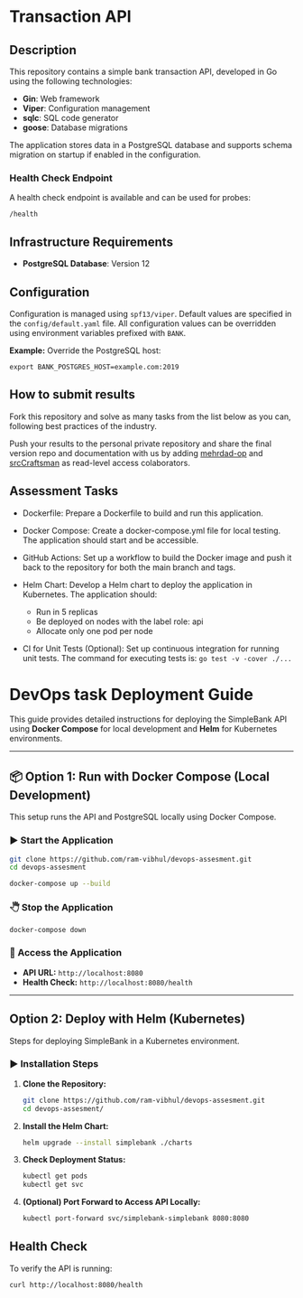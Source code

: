 # Transaction API

## Description

This repository contains a simple bank transaction API, developed in Go using the following technologies:

- **Gin**: Web framework
- **Viper**: Configuration management
- **sqlc**: SQL code generator
- **goose**: Database migrations

The application stores data in a PostgreSQL database and supports schema migration on startup if enabled in the configuration.

### Health Check Endpoint

A health check endpoint is available and can be used for probes:

`/health`


## Infrastructure Requirements

- **PostgreSQL Database**: Version 12

## Configuration

Configuration is managed using `spf13/viper`. Default values are specified in the `config/default.yaml` file. All configuration values can be overridden using environment variables prefixed with `BANK`.

**Example:** Override the PostgreSQL host:

```export BANK_POSTGRES_HOST=example.com:2019 ```

## How to submit results

Fork this repository and solve as many tasks from the list below as you can, following best practices of the industry.

Push your results to the personal private repository and share the final version repo and documentation with us by adding [mehrdad-op](https://github.com/mehrdad-op) and [srcCraftsman](https://github.com/srcCraftsman) as read-level access colaborators.


## Assessment Tasks

* Dockerfile: Prepare a Dockerfile to build and run this application.

* Docker Compose: Create a docker-compose.yml file for local testing. The application should start and be accessible.

* GitHub Actions: Set up a workflow to build the Docker image and push it back to the repository for both the main branch and tags.

* Helm Chart: Develop a Helm chart to deploy the application in Kubernetes. The application should:

    - Run in 5 replicas
    - Be deployed on nodes with the label role: api
    - Allocate only one pod per node
    
* CI for Unit Tests (Optional): Set up continuous integration for running unit tests. The command for executing tests is:
```go test -v -cover ./...```


# DevOps task Deployment Guide

This guide provides detailed instructions for deploying the SimpleBank API using **Docker Compose** for local development and **Helm** for Kubernetes environments.

---

## 📦 Option 1: Run with Docker Compose (Local Development)

This setup runs the API and PostgreSQL locally using Docker Compose.

### ▶️ Start the Application

```bash
git clone https://github.com/ram-vibhul/devops-assesment.git
cd devops-assesment

docker-compose up --build
```

### 🖑 Stop the Application

```bash
docker-compose down
```

### 📍 Access the Application

- **API URL:** `http://localhost:8080`
- **Health Check:** `http://localhost:8080/health`

---

## Option 2: Deploy with Helm (Kubernetes)

Steps for deploying SimpleBank in a Kubernetes environment.

### ▶️ Installation Steps

1. **Clone the Repository:**

   ```bash
   git clone https://github.com/ram-vibhul/devops-assesment.git
   cd devops-assesment/
   ```

2. **Install the Helm Chart:**

   ```bash
   helm upgrade --install simplebank ./charts
   ```

3. **Check Deployment Status:**

   ```bash
   kubectl get pods
   kubectl get svc
   ```

4. **(Optional) Port Forward to Access API Locally:**

   ```bash
   kubectl port-forward svc/simplebank-simplebank 8080:8080
   ```

##  Health Check

To verify the API is running:

```bash
curl http://localhost:8080/health
```


